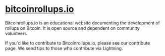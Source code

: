 # [bitcoinrollups.io](bitcoinrollups.io)

Bitcoinrollups.io is an educational website documenting the development of rollups on Bitcoin. It is open source and dependent on community volunteers.

If you'd like to contribute to Bitcoinrollups.io, please see our contribute page. We send tips to those who contribute via Lightning.
